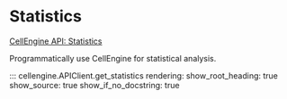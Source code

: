 # Statistics

[CellEngine API: Statistics](https://docs.cellengine.com/api/#statistics)

Programmatically use CellEngine for statistical analysis.

::: cellengine.APIClient.get_statistics
    rendering:
      show_root_heading: true
      show_source: true
      show_if_no_docstring: true
